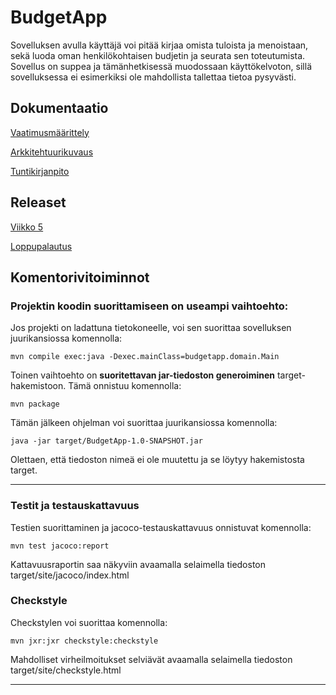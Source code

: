 <h1>BudgetApp</h1>
Sovelluksen avulla käyttäjä voi pitää kirjaa omista tuloista ja menoistaan, sekä luoda oman henkilökohtaisen budjetin ja seurata sen toteutumista. Sovellus on suppea ja tämänhetkisessä muodossaan käyttökelvoton, sillä sovelluksessa ei esimerkiksi ole mahdollista tallettaa tietoa pysyvästi.

  <h2>Dokumentaatio</h2>

[Vaatimusmäärittely](https://github.com/RHeikkinen/otm-harjoitustyo/blob/master/dokumentaatio/maarittelydokumentti.md)

[Arkkitehtuurikuvaus](https://github.com/RHeikkinen/otm-harjoitustyo/blob/master/dokumentaatio/arkkitehtuuri.md)  

[Tuntikirjanpito](https://github.com/RHeikkinen/otm-harjoitustyo/blob/master/dokumentaatio/tuntikirjanpito.md)  

## Releaset
[Viikko 5](https://github.com/RHeikkinen/otm-harjoitustyo/releases/tag/vko5)

[Loppupalautus](https://github.com/RHeikkinen/otm-harjoitustyo/releases/tag/v1.0)

## Komentorivitoiminnot
### Projektin koodin suorittamiseen on useampi vaihtoehto:
Jos projekti on ladattuna tietokoneelle, voi sen suorittaa sovelluksen juurikansiossa komennolla:
```
mvn compile exec:java -Dexec.mainClass=budgetapp.domain.Main
```
Toinen vaihtoehto on __suoritettavan jar-tiedoston generoiminen__ target-hakemistoon. Tämä onnistuu komennolla:
```
mvn package
```
Tämän jälkeen ohjelman voi suorittaa juurikansiossa komennolla:
```
java -jar target/BudgetApp-1.0-SNAPSHOT.jar
```
Olettaen, että tiedoston nimeä ei ole muutettu ja se löytyy hakemistosta target.
***
### Testit ja testauskattavuus
Testien suorittaminen ja jacoco-testauskattavuus onnistuvat komennolla:
```
mvn test jacoco:report
```
Kattavuusraportin saa näkyviin avaamalla selaimella tiedoston target/site/jacoco/index.html
### Checkstyle
Checkstylen voi suorittaa komennolla:
```
mvn jxr:jxr checkstyle:checkstyle
```
Mahdolliset virheilmoitukset selviävät avaamalla selaimella tiedoston target/site/checkstyle.html
***
